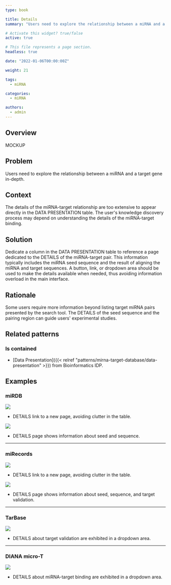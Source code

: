 ```yaml
---
type: book

title: Details
summary: "Users need to explore the relationship between a miRNA and a target gene in-depth."

# Activate this widget? true/false
active: true

# This file represents a page section.
headless: true

date: "2022-01-06T00:00:00Z"

weight: 21

tags:
  - miRNA

categories:
  - miRNA

authors:
  - admin
---
```


## Overview

MOCKUP

## Problem

Users need to explore the relationship between a miRNA and a target gene in-depth.

## Context

The details of the miRNA-target relationship are too extensive to appear directly in the DATA PRESENTATION table. The user's knowledge discovery process may depend on understanding the details of the miRNA-target binding.

## Solution

Dedicate a column in the DATA PRESENTATION table to reference a page dedicated to the DETAILS of the miRNA-target pair. This information typically includes the miRNA seed sequence and the result of aligning the miRNA and target sequences. A button, link, or dropdown area should be used to make the details available when needed, thus avoiding information overload in the main interface.

## Rationale

Some users require more information beyond listing target miRNA pairs presented by the search tool. The DETAILS of the seed sequence and the pairing region can guide users' experimental studies.

## Related patterns

### Is contained

- [Data Presentation]({{< relref "patterns/mirna-target-database/data-presentation" >}}) from Bioinformatics IDP.


## Examples

### miRDB

![](mirdb_details.png)

- DETAILS link to a new page, avoiding clutter in the table.

![](mirdb_details2.png)
- DETAILS page shows information about seed and sequence.

---

### miRecords
 
![](mirecords_details.png)

- DETAILS link to a new page, avoiding clutter in the table.

![](mirecords_details2.png)

- DETAILS page shows information about seed, sequence, and target validation.

---

### TarBase

![](tarbase_details.png)

- DETAILS about target validation are exhibited in a dropdown area.

---

### DIANA micro-T

![](diana_microt_details.png)
 
- DETAILS about miRNA-target binding are exhibited in a dropdown area.

